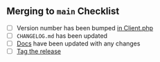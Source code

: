 ## Merging to `main` Checklist

- [ ] Version number has been bumped [in Client.php](https://github.com/trustedlogin/client/blob/main/src/Client.php#L39)
- [ ] `CHANGELOG.md` has been updated
- [ ] [Docs](https://trustedlogin.github.io/docs/) have been updated with any changes
- [ ] [Tag the release](https://github.com/trustedlogin/client/releases/new)
